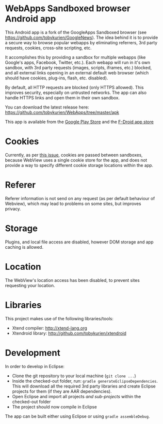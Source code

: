 WebApps Sandboxed browser Android app
=====================================

This Android app is a fork of the GoogleApps Sandboxed browser 
(see https://github.com/tobykurien/GoogleNews). The idea behind 
it is to provide a secure way to browse popular webapps by eliminating 
referrers, 3rd party requests, cookies, cross-site scripting, etc.

It accomplishes this by providing a sandbox for multiple webapps (like Google's apps,
Facebook, Twitter, etc.). Each webapp will run in it's own sandbox, 
with 3rd party requests (images, scripts, iframes, etc.) blocked, 
and all external links opening in an external default web browser 
(which should have cookies, plug-ins, flash, etc. disabled).

By default, all HTTP requests are blocked (only HTTPS allowed). This 
improves security, especially on untrusted networks. The app can also handle 
HTTPS links and open them in their own sandbox.

You can download the latest release here: 
https://github.com/tobykurien/WebApps/tree/master/apk

This app is available from the [Google Play Store](https://play.google.com/store/apps/details?id=com.tobykurien.webapps) and 
the [F-Droid app store](https://f-droid.org/repository/browse/?fdfilter=webapps&fdid=com.tobykurien.webapps) 

Cookies
=======

Currently, as per [this issue](https://github.com/tobykurien/WebApps/issues/3), cookies are passed between sandboxes, because WebView uses a single cookie store for the app, and does not provide a way to specify different cookie storage locations within the app.

Referer
=======

Referer information is not send on any request (as per default behaviour of Webview), which may lead to problems on some sites, but improves privacy.

Storage
=======

Plugins, and local file access are disabled, however DOM storage and app caching is allowed.

Location
========

The WebView's location access has been disabled, to prevent sites requesting your location.

Libraries
=========

This project makes use of the following libraries/tools:

- Xtend compiler: http://xtend-lang.org
- Xtendroid library: http://github.com/tobykurien/xtendroid

Development
===========

In order to develop in Eclipse:

- Clone the git repository to your local machine (```git clone ...```)
- Inside the checked-out folder, run: ```gradle generateEclipseDependencies```. This will download all the required 3rd party libraries and create Eclipse projects for them (if they are AAR dependencies).
- Open Eclipse and import all projects *and sub-projects* within the checked-out folder
- The project should now compile in Eclipse

The app can be built either using Eclipse or using ```gradle assembleDebug```.
